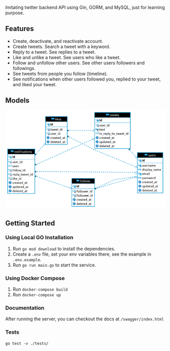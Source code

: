 Imitating twitter backend API using Gin, GORM, and MySQL, just for learning purpose. 

## Features
- Create, deactivate, and reactivate account.
- Create tweets. Search a tweet with a keyword.
- Reply to a tweet. See replies to a tweet.
- Like and unlike a tweet. See users who like a tweet.
- Follow and unfollow other users. See other users followers and followings.
- See tweets from people you follow (timeline).
- See notifications when other users followed you, replied to your tweet, and liked your tweet.

## Models
![Models](./docs/db_models.png)

## Getting Started
### Using Local GO Installation
1. Run `go mod download` to install the dependencies.
1. Create a `.env` file, set your env variables there, see the example in `.env.example`.
1. Run `go run main.go` to start the service.
### Using Docker Compose
1. Run `docker-compose build`
1. Run `docker-compose up`

### Documentation
After running the server, you can checkout the docs at `/swagger/index.html`

### Tests
```
go test -v ./tests/
```
